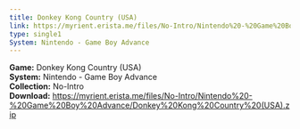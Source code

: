 ```yaml
---
title: Donkey Kong Country (USA)
link: https://myrient.erista.me/files/No-Intro/Nintendo%20-%20Game%20Boy%20Advance/Donkey%20Kong%20Country%20(USA).zip
type: single1
System: Nintendo - Game Boy Advance
---
```

<b>Game:</b> Donkey Kong Country (USA)<br>
<b>System:</b> Nintendo - Game Boy Advance<br>
<b>Collection:</b> No-Intro<br>
<b>Download:</b> https://myrient.erista.me/files/No-Intro/Nintendo%20-%20Game%20Boy%20Advance/Donkey%20Kong%20Country%20(USA).zip